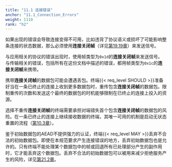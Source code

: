 ```yaml
---
title: "11.1 连接错误"
anchor: "11.1_Connection_Errors"
weight: 1110
rank: "h2"
---
```


如果出现的错误会导致连接变得不可用，比如违背了协议语义或损坏了可能影响整条连接的状态数据，那么必须使用**连接关闭帧**（详见[第19.19章](#19.19_CONNECTION_CLOSE_Frames)）来发送信号。

与应用相关的协议的错误出现时，使用帧类型为`0x1d`的**连接关闭帧**来发送信号。与传输相关的错误，包括所有在这份文档中描述的错误，都用帧类型为`0x1c`的**连接关闭帧**来携带。

携带**连接关闭帧**的数据包可能会遭遇丢包。终端{{< req_level SHOULD >}}准备好当在一条已终止的连接上收到更多数据包时，重传包含**连接关闭帧**的数据包。限制重传的次数和发送这个最终的数据包的时机能够限制在已终止的连接上投入的资源。

选择不重传**连接关闭帧**的终端需要承担对端错失首个包含**连接关闭帧**的数据包的风险。在一条已终止的连接上继续接收数据的终端，其唯一可用的机制是启动无状态重置的流程（[第10.3章](#10.3_Stateless_Reset)）。

鉴于初始数据包的AEAD不提供强力的认证，终端{{< req_level MAY >}}丢弃不合法的初始数据包。即使在本规范要求产生连接错误的地方，丢弃初始数据包也是允许的。只有终端不能处理某个数据包中的帧或回退所有已处理部分产生的副作用时，它才能丢弃这个数据包。丢弃不合法的初始数据包可以被用来减少拒绝服务产生的风险，详见[第21.2章](#21.2_Handshake_Denial_of_Service)。
